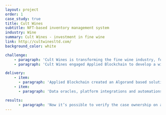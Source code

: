 ```yaml
---
layout: project
order: 1
case_study: true
title: Cult Wines
subtitle: NFT-based inventory management system
industry: Wine
summary: Cult Wines - investment in fine wine
link: http://cultwinesltd.com/
background_color: white

challenge:
    - paragraph: 'Cult Wines is transforming the fine wine industry, for producers, collectors, investors or those who simply enjoy it. Combining our expertise with digital platforms, innovative technology and a globalised infrastructure to re-define how consumers buy, sell, invest and collect fine wines.'
    - paragraph: 'Cult Wines engaged Applied Blockchain to develop a wine inventory management platform. The platform had to enable the transfer of wines directly from customer to customer, creating a P2P marketplace and decentralised warehouse solution.'

delivery:
    - item:
      - paragraph: 'Applied Blockchain created an Algorand based solution and data oracles that integrated with the existing inventory system. Taxation compliance for collectors was automated by filing disclosure reports for transfers or acquisitions.'
    - item:
      - paragraph: 'Data oracles, platform integrations and automations were implemented with a web service platform. We also developed intuitive and easy to use interfaces, a web app for the operations team and a mobile app for the warehouses.'

results:
      - paragraph: 'Now it’s possible to verify the case ownership on a custom block explorer and see the history of wine cases location changes. The wine cases are created on Algorand.'
---
```

